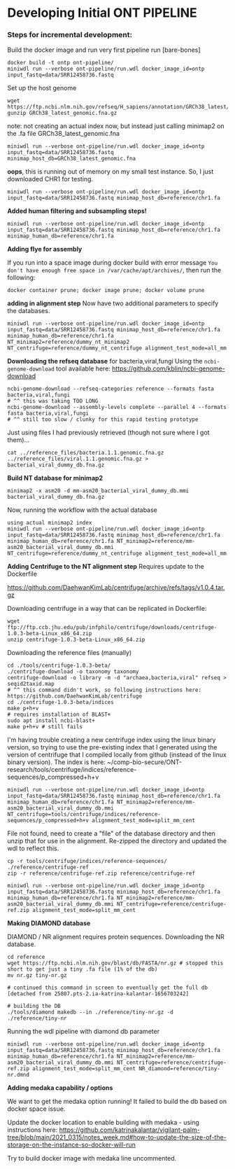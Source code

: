 
# Developing Initial ONT PIPELINE

### Steps for incremental development:

Build the docker image and run very first pipeline run [bare-bones]
```
docker build -t ontp ont-pipeline/
miniwdl run --verbose ont-pipeline/run.wdl docker_image_id=ontp input_fastq=data/SRR12458736.fastq 
```
Set up the host genome
```
wget https://ftp.ncbi.nlm.nih.gov/refseq/H_sapiens/annotation/GRCh38_latest/refseq_identifiers/GRCh38_latest_genomic.fna.gz
gunzip GRCh38_latest_genomic.fna.gz
```

note: not creating an actual index now, but instead just calling minimap2 on the .fa file
GRCh38_latest_genomic.fna 

```
miniwdl run --verbose ont-pipeline/run.wdl docker_image_id=ontp input_fastq=data/SRR12458736.fastq minimap_host_db=GRCh38_latest_genomic.fna
```

 **oops**, this is running out of memory on my small test instance. So, I just downloaded CHR1 for testing.
```
miniwdl run --verbose ont-pipeline/run.wdl docker_image_id=ontp input_fastq=data/SRR12458736.fastq minimap_host_db=reference/chr1.fa
```

**Added human filtering and subsampling steps!**

```
miniwdl run --verbose ont-pipeline/run.wdl docker_image_id=ontp input_fastq=data/SRR12458736.fastq minimap_host_db=reference/chr1.fa minimap_human_db=reference/chr1.fa
```

**Adding flye for assembly**

If you run into a space image during docker build with error message `You don't have enough free space in /var/cache/apt/archives/`, then run the following:
```
docker container prune; docker image prune; docker volume prune
```

**adding in alignment step**
Now have two additional parameters to specify the databases.

```
miniwdl run --verbose ont-pipeline/run.wdl docker_image_id=ontp input_fastq=data/SRR12458736.fastq minimap_host_db=reference/chr1.fa minimap_human_db=reference/chr1.fa NT_minimap2=reference/dummy_nt_minimap2 NT_centrifuge=reference/dummy_nt_centrifuge alignment_test_mode=all_mm
```

**Downloading the refseq database** for bacteria,viral,fungi
Using the `ncbi-genome-download` tool available here: https://github.com/kblin/ncbi-genome-download
```
ncbi-genome-download --refseq-categories reference --formats fasta bacteria,viral,fungi   
# ^^ this was taking TOO LONG
ncbi-genome-download --assembly-levels complete --parallel 4 --formats fasta bacteria,viral,fungi
# ^^ still too slow / clunky for this rapid testing prototype
```

Just using files I had previously retrieved (though not sure where I got them)...
```
cat ../reference_files/bacteria.1.1.genomic.fna.gz ../reference_files/viral.1.1.genomic.fna.gz > bacterial_viral_dummy_db.fna.gz
```

**Build NT database for minimap2**
```
minimap2 -x asm20 -d mm-asm20_bacterial_viral_dummy_db.mmi bacterial_viral_dummy_db.fna.gz 
```

Now, running the workflow with the actual database
```
using actual minimap2 index
miniwdl run --verbose ont-pipeline/run.wdl docker_image_id=ontp input_fastq=data/SRR12458736.fastq minimap_host_db=reference/chr1.fa minimap_human_db=reference/chr1.fa NT_minimap2=reference/mm-asm20_bacterial_viral_dummy_db.mmi NT_centrifuge=reference/dummy_nt_centrifuge alignment_test_mode=all_mm
```



**Adding Centrifuge to the NT alignment step**
Requires update to the Dockerfile

https://github.com/DaehwanKimLab/centrifuge/archive/refs/tags/v1.0.4.tar.gz

Downloading centrifuge in a way that can be replicated in Dockerfile:
```
wget ftp://ftp.ccb.jhu.edu/pub/infphilo/centrifuge/downloads/centrifuge-1.0.3-beta-Linux_x86_64.zip
unzip centrifuge-1.0.3-beta-Linux_x86_64.zip
```

Downloading the reference files (manually)
```
cd ./tools/centrifuge-1.0.3-beta/
./centrifuge-download -o taxonomy taxonomy
centrifuge-download -o library -m -d "archaea,bacteria,viral" refseq > seqid2taxid.map 
# ^^ this command didn't work, so following instructions here: https://github.com/DaehwanKimLab/centrifuge
cd ./centrifuge-1.0.3-beta/indices
make p+h+v
# requires installation of BLAST+
sudo apt install ncbi-blast+
make p+h+v # still fails
```

I'm having trouble creating a new centrifuge index using the linux binary version, so trying to use the pre-existing index that I generated using the version of centrifuge that I compiled locally from github (instead of the linux binary version). The index is here: ~/comp-bio-secure/ONT-research/tools/centrifuge/indices/reference-sequences/p_compressed+h+v

```
miniwdl run --verbose ont-pipeline/run.wdl docker_image_id=ontp input_fastq=data/SRR12458736.fastq minimap_host_db=reference/chr1.fa minimap_human_db=reference/chr1.fa NT_minimap2=reference/mm-asm20_bacterial_viral_dummy_db.mmi NT_centrifuge=tools/centrifuge/indices/reference-sequences/p_compressed+h+v alignment_test_mode=split_mm_cent
```

File not found, need to create a "file" of the database directory and then unzip that for use in the alignment. Re-zipped the directory and updated the wdl to reflect this.

```
cp -r tools/centrifuge/indices/reference-sequences/ ./reference/centrifuge-ref
zip -r reference/centrifuge-ref.zip reference/centrifuge-ref
```

```
miniwdl run --verbose ont-pipeline/run.wdl docker_image_id=ontp input_fastq=data/SRR12458736.fastq minimap_host_db=reference/chr1.fa minimap_human_db=reference/chr1.fa NT_minimap2=reference/mm-asm20_bacterial_viral_dummy_db.mmi NT_centrifuge=reference/centrifuge-ref.zip alignment_test_mode=split_mm_cent
```

**Making DIAMOND database**

DIAMOND / NR alignment requires protein sequences. Downloading the NR database.
```
cd reference
wget https://ftp.ncbi.nlm.nih.gov/blast/db/FASTA/nr.gz # stopped this short to get just a tiny .fa file (1% of the db)
mv nr.gz tiny-nr.gz

# continued this command in screen to eventually get the full db [detached from 25807.pts-2.ia-katrina-kalantar-1656703242]

# building the DB
./tools/diamond makedb --in ./reference/tiny-nr.gz -d ./reference/tiny-nr
```

Running the wdl pipeline with diamond db parameter

```
miniwdl run --verbose ont-pipeline/run.wdl docker_image_id=ontp input_fastq=data/SRR12458736.fastq minimap_host_db=reference/chr1.fa minimap_human_db=reference/chr1.fa NT_minimap2=reference/mm-asm20_bacterial_viral_dummy_db.mmi NT_centrifuge=reference/centrifuge-ref.zip alignment_test_mode=split_mm_cent NR_diamond=reference/tiny-nr.dmnd
```


**Adding medaka capability / options**


We want to get the medaka option running! It failed to build the db based on docker space issue.

Update the docker location to enable building with medaka - using instructions here: https://github.com/katrinakalantar/vigilant-palm-tree/blob/main/2021_0315/notes_week.md#how-to-update-the-size-of-the-storage-on-the-instance-so-docker-will-run

Try to build docker image with medaka line uncommented.





